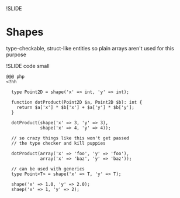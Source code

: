 !SLIDE

# Shapes #

type-checkable, struct-like entities so plain arrays aren't used for this
purpose

!SLIDE code small

    @@@ php
    <?hh

      type Point2D = shape('x' => int, 'y' => int);

      function dotProduct(Point2D $a, Point2D $b): int {
        return $a['x'] * $b['x'] + $a['y'] * $b['y'];
      }

      dotProduct(shape('x' => 3, 'y' => 3),
                 shape('x' => 4, 'y' => 4));

      // so crazy things like this won't get passed 
      // the type checker and kill puppies

      dotProduct(array('x' => 'foo', 'y' => 'foo'),
                 array('x' => 'baz', 'y' => 'baz'));

      // can be used with generics
      type Point<T> = shape('x' => T, 'y' => T);

      shape('x' => 1.0, 'y' => 2.0);
      shaep('x' => 1, 'y' => 2);
